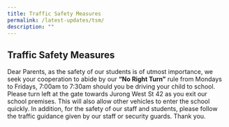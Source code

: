 ```yaml
---
title: Traffic Safety Measures
permalink: /latest-updates/tsm/
description: ""
---
```

## Traffic Safety Measures

Dear Parents, as the safety of our students is of utmost importance, we seek your cooperation to abide by our **“No Right Turn”** rule from Mondays to Fridays, 7:00am to 7:30am should you be driving your child to school. Please turn left at the gate towards Jurong West St 42 as you exit our school premises. This will also allow other vehicles to enter the school quickly. In addition, for the safety of our staff and students, please follow the traffic guidance given by our staff or security guards. Thank you.